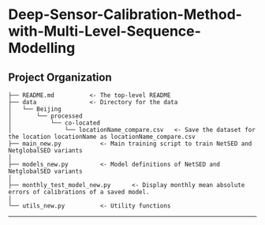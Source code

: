 # Deep-Sensor-Calibration-Method-with-Multi-Level-Sequence-Modelling


Project Organization
------------

    ├── README.md          <- The top-level README
    ├── data               <- Directory for the data
    │   └── Beijing        
    │       └── processed     
    │           └── co-located
    │               └── locationName_compare.csv   <- Save the dataset for the location locationName as locationName_compare.csv 
    ├── main_new.py           <- Main training script to train NetSED and NetglobalSED variants
    │
    ├── models_new.py         <- Model definitions of NetSED and NetglobalSED variants
    │
    ├── monthly_test_model_new.py      <- Display monthly mean absolute errors of calibrations of a saved model.
    │
    └── utils_new.py          <- Utility functions
    


--------
